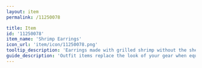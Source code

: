 ```yaml
---
layout: item
permalink: /11250078

title: Item
id: '11250078'
item_name: 'Shrimp Earrings'
icon_url: 'item/icon/11250078.png'
tooltip_description: 'Earrings made with grilled shrimp without the shell.'
guide_description: 'Outfit items replace the look of your gear when equipped.'
---
```

